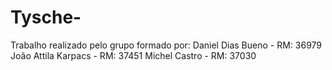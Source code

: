 # Tysche-
Trabalho realizado pelo grupo formado por:
Daniel Dias Bueno - RM: 36979
João Attila Karpacs - RM: 37451
Michel Castro - RM: 37030